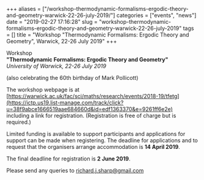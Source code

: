 +++
aliases = ["/workshop-thermodynamic-formalisms-ergodic-theory-and-geometry-warwick-22-26-july-2019/"]
categories = ["events", "news"]
date = "2019-02-27 17:16:28"
slug = "workshop-thermodynamic-formalisms-ergodic-theory-and-geometry-warwick-22-26-july-2019"
tags = []
title = "Workshop \"Thermodynamic Formalisms: Ergodic Theory and Geometry\", Warwick, 22-26 July 2019"
+++

Workshop  
**"Thermodynamic Formalisms: Ergodic Theory and Geometry"**  
*University of Warwick, 22-26 July 2019*  
  
(also celebrating the 60th birthday of Mark Pollicott)  
  
The workshop webpage is at  
[https://warwick.ac.uk/fac/sci/maths/research/events/2018-19/tfetg](https://ictp.us19.list-manage.com/track/click?u=38f9abce1666519aae684660d&id=edf1363370&e=9261ff6e2e)  
including a link for registration. (Registration is free of charge but
is required.)

Limited funding is available to support participants and applications
for support can be made when registering. The deadline for applications
and to request that the organisers arrange accommodation is **14 April
2019**.

The final deadline for registration is **2 June 2019**.  
  
Please send any queries to [richard.j.sharp@gmail.com](richard.j.sharp@gmail.com)
